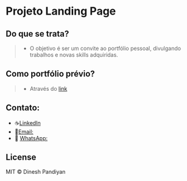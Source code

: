 # Projeto Landing Page

## Do que se trata?

> - O objetivo é ser um convite ao portfólio pessoal, divulgando trabalhos e novas skills adquiridas.
> 

## Como portfólio prévio?

> - Através do [link](https://www.gitshowcase.com/sergioeuclides)

## Contato:

 - :coffee:[LinkedIn](https://www.linkedin.com/in/sergioeuclides/)
 - :email:[Email:](mailto:sergio.euclides@outlook.com)
 - :calling: [WhatsApp:](https://web.whatsapp.com/send?phone=5583988649161&text=Entre%20em%20contato)

## License

MIT © Dinesh Pandiyan
